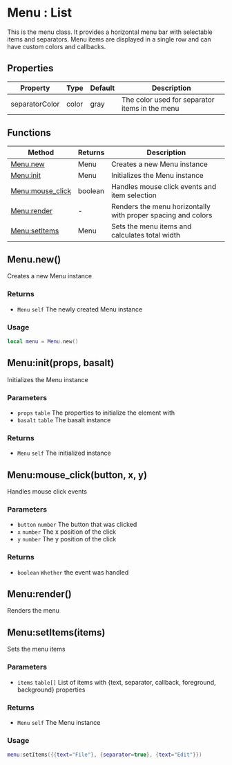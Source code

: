 # Menu : List
This is the menu class. It provides a horizontal menu bar with selectable items and separators.
Menu items are displayed in a single row and can have custom colors and callbacks.

## Properties

|Property|Type|Default|Description|
|---|---|---|---|
|separatorColor|color|gray|The color used for separator items in the menu

## Functions

|Method|Returns|Description|
|---|---|---|
|[Menu.new](#Menu.new)|Menu|Creates a new Menu instance
|[Menu:init](#Menu:init)|Menu|Initializes the Menu instance
|[Menu:mouse_click](#Menu:mouse_click)|boolean|Handles mouse click events and item selection
|[Menu:render](#Menu:render)|-|Renders the menu horizontally with proper spacing and colors
|[Menu:setItems](#Menu:setItems)|Menu|Sets the menu items and calculates total width

## Menu.new()
Creates a new Menu instance

### Returns
* `Menu` `self` The newly created Menu instance

### Usage
 ```lua
local menu = Menu.new()
```

## Menu:init(props, basalt)
Initializes the Menu instance

### Parameters
* `props` `table` The properties to initialize the element with
* `basalt` `table` The basalt instance

### Returns
* `Menu` `self` The initialized instance

## Menu:mouse_click(button, x, y)
Handles mouse click events

### Parameters
* `button` `number` The button that was clicked
* `x` `number` The x position of the click
* `y` `number` The y position of the click

### Returns
* `boolean` `Whether` the event was handled

## Menu:render()
Renders the menu

## Menu:setItems(items)
Sets the menu items

### Parameters
* `items` `table[]` List of items with {text, separator, callback, foreground, background} properties

### Returns
* `Menu` `self` The Menu instance

### Usage
 ```lua
menu:setItems({{text="File"}, {separator=true}, {text="Edit"}})
```


